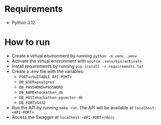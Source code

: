 # Requirements
* Python 3.12 

# How to run 
* Create a virtual environment by running `python -m venv .venv`
* Activate the virtual environment with `source .venv/bin/activate`
* Install requirements by running `pip install -r requirements.txt`
* Create a .env file with the variables:
    * `PORT=<SUITABLE API PORT>`
    * `DB_USER=postgres`
    * `DB_PASSWORD=PASSWORD`
    * `DB_NAME=hackathon_db`
    * `DB_HOST=hackathon-pgvector-db`
    * `DB_PORT=5432`
* Run the API by running `make run`. The API will be available at `localhost:<API-PORT>`
* Access the Swagger at `localhost:<API-PORT>/docs`